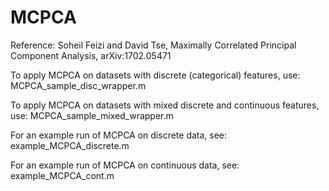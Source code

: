 # MCPCA
Reference:
Soheil Feizi and David Tse, Maximally Correlated Principal Component Analysis, arXiv:1702.05471

To apply MCPCA on datasets with discrete (categorical) features, use:
MCPCA_sample_disc_wrapper.m 

To apply MCPCA on datasets with mixed discrete and continuous features, use:
MCPCA_sample_mixed_wrapper.m 

For an example run of MCPCA on discrete data, see: 
example_MCPCA_discrete.m

For an example run of MCPCA on continuous data, see:
example_MCPCA_cont.m

